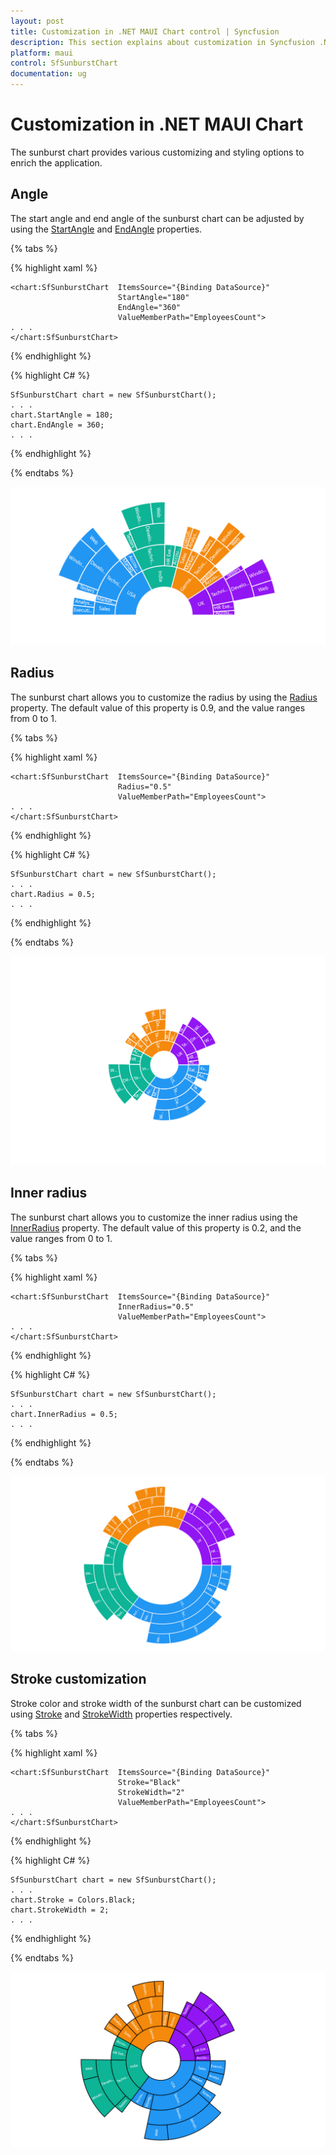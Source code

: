 ```yaml
---
layout: post
title: Customization in .NET MAUI Chart control | Syncfusion
description: This section explains about customization in Syncfusion .NET MAUI Chart (SfSunburstChart) control
platform: maui
control: SfSunburstChart
documentation: ug
---
```


# Customization in .NET MAUI Chart

The sunburst chart provides various customizing and styling options to enrich the application.

## Angle

The start angle and end angle of the sunburst chart can be adjusted by using the [StartAngle]() and [EndAngle]() properties.

{% tabs %} 

{% highlight xaml %}

    <chart:SfSunburstChart  ItemsSource="{Binding DataSource}" 
                            StartAngle="180" 
                            EndAngle="360"
                            ValueMemberPath="EmployeesCount">
    . . .
    </chart:SfSunburstChart>
 
{% endhighlight %}

{% highlight C# %}

    SfSunburstChart chart = new SfSunburstChart();
    . . .
    chart.StartAngle = 180;
    chart.EndAngle = 360;
    . . .

{% endhighlight %}

{% endtabs %}

![Angle support in MAUI chart](Customization_images/sunburst_chart_Angle.png)

## Radius

The sunburst chart allows you to customize the radius by using the [Radius]() property. The default value of this property is 0.9, and the value ranges from 0 to 1.

{% tabs %} 

{% highlight xaml %}

    <chart:SfSunburstChart  ItemsSource="{Binding DataSource}" 
                            Radius="0.5"
                            ValueMemberPath="EmployeesCount">
    . . .
    </chart:SfSunburstChart>
 
{% endhighlight %}

{% highlight C# %}

    SfSunburstChart chart = new SfSunburstChart();
    . . .
    chart.Radius = 0.5;
    . . .

{% endhighlight %}

{% endtabs %}

![Radius support in MAUI chart](Customization_images/sunburst_chart_Radius.png)

## Inner radius

The sunburst chart allows you to customize the inner radius using the [InnerRadius]() property. The default value of this property is 0.2, and the value ranges from 0 to 1.

{% tabs %} 

{% highlight xaml %}

    <chart:SfSunburstChart  ItemsSource="{Binding DataSource}" 
                            InnerRadius="0.5"
                            ValueMemberPath="EmployeesCount">
    . . .
    </chart:SfSunburstChart>
 
{% endhighlight %}

{% highlight C# %}

    SfSunburstChart chart = new SfSunburstChart();
    . . .
    chart.InnerRadius = 0.5;
    . . .

{% endhighlight %}

{% endtabs %}

![InnerRadius support in MAUI chart](Customization_images/sunburst_chart_InnerRadius.png)

## Stroke customization

Stroke color and stroke width of the sunburst chart can be customized using [Stroke]() and [StrokeWidth]() properties respectively.

{% tabs %} 

{% highlight xaml %}

    <chart:SfSunburstChart  ItemsSource="{Binding DataSource}" 
                            Stroke="Black" 
                            StrokeWidth="2"
                            ValueMemberPath="EmployeesCount">
    . . .
    </chart:SfSunburstChart>
 
{% endhighlight %}

{% highlight C# %}

    SfSunburstChart chart = new SfSunburstChart();
    . . .
    chart.Stroke = Colors.Black;
    chart.StrokeWidth = 2;
    . . .

{% endhighlight %}

{% endtabs %}

![Stoke support in MAUI chart](Customization_images/sunburst_chart_stoke.png)